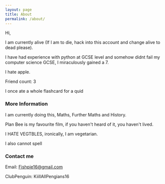 ```yaml
---
layout: page
title: About
permalink: /about/
---
```


Hi,

I am currently alive (If I am to die, hack into this account and change alive to dead please).

I have had experience with python at GCSE level and somehow didnt fail my computer science GCSE, I miraculously gained a 7.

I hate apple.

Friend count: 3

I once ate a whole flashcard for a quid

### More Information

I am currently doing this, Maths, Further Maths and History.

Plan Bee is my favourite film, if you haven't heard of it, you haven't lived.

I HATE VEGTBLES, ironically, I am vegetarian.

I also cannot spell

### Contact me

Email: Fishpie16@gmail.com

ClubPenguin:  KiillAllPengians16

